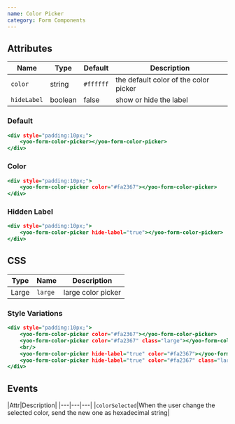 ```yaml
---
name: Color Picker
category: Form Components
---
```


## Attributes
|Name|Type|Default|Description|
|---|---|---|---|
|`color`|string|`#ffffff`|the default color of the color picker|
|`hideLabel`|boolean|false|show or hide the label|

### Default

```yoo-form-color-picker-default.html
<div style="padding:10px;">
    <yoo-form-color-picker></yoo-form-color-picker>
</div>
```

### Color

```yoo-form-color-picker.html
<div style="padding:10px;">
    <yoo-form-color-picker color="#fa2367"></yoo-form-color-picker>
</div>
```

### Hidden Label

```yoo-form-color-picker-hide.html
<div style="padding:10px;">
    <yoo-form-color-picker hide-label="true"></yoo-form-color-picker>
</div>
```

## CSS

|Type|Name|Description|
|---|---|---|
|Large|`large`|large color picker |

### Style Variations

```yoo-form-color-picker-style.html
<div style="padding:10px;">
    <yoo-form-color-picker color="#fa2367"></yoo-form-color-picker>
    <yoo-form-color-picker color="#fa2367" class="large"></yoo-form-color-picker>
    <br/>
    <yoo-form-color-picker hide-label="true" color="#fa2367"></yoo-form-color-picker>
    <yoo-form-color-picker hide-label="true" color="#fa2367" class="large"></yoo-form-color-picker>
</div>
```

## Events

|Attr|Description|
|---|---|---|
|`colorSelected`|When the user change the selected color, send the new one as hexadecimal string|